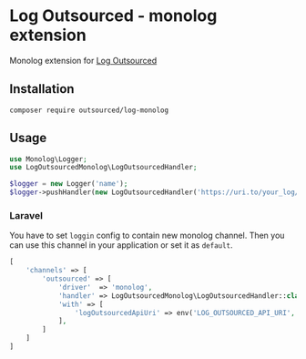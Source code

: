 # Log Outsourced - monolog extension

Monolog extension for [Log Outsourced](https://github.com/pipan/log-outsourced-api)

## Installation

`composer require outsourced/log-monolog`

## Usage

```php
use Monolog\Logger;
use LogOutsourcedMonolog\LogOutsourcedHandler;

$logger = new Logger('name');
$logger->pushHandler(new LogOutsourcedHandler('https://uri.to/your_log/outsourced_api'));
```

### Laravel

You have to set `loggin` config to contain new monolog channel. Then you can use this channel in your application or set it as `default`.

```php
[
    'channels' => [
        'outsourced' => [
            'driver'  => 'monolog',
            'handler' => LogOutsourcedMonolog\LogOutsourcedHandler::class,
            'with' => [
                'logOutsourcedApiUri' => env('LOG_OUTSOURCED_API_URI', 'https://uri.to/your_log/outsourced_api')
            ],
        ]
    ]
]
```